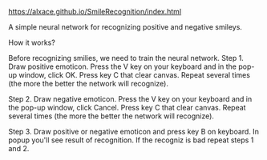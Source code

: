 https://alxace.github.io/SmileRecognition/index.html

A simple neural network for recognizing positive and negative smileys.

How it works?

Before recognizing smilies, we need to train the neural network.
Step 1. Draw positive emoticon. Press the V key on your keyboard and in the pop-up window, click OK.
Press key C that clear canvas. Repeat several times (the more the better the network will recognize).

Step 2. Draw negative emoticon.  Press the V key on your keyboard and in the pop-up window, click Cancel. Press key C that clear canvas. Repeat several times (the more the better the network will recognize).

Step 3. Draw positive or negative emoticon and press key B on keyboard. In popup you'll see result of recognition. If the  recogniz is bad repeat steps 1 and 2.